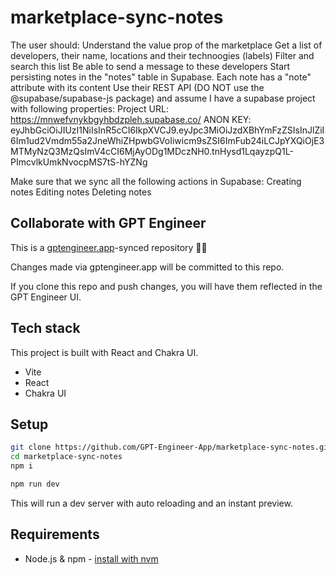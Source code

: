 # marketplace-sync-notes

The user should: 
Understand the value prop of the marketplace
Get a list of developers, their name, locations and their technoogies (labels)
Filter and search this list
Be able to send a message to these developers
Start persisting notes in the "notes" table in Supabase. Each note has a "note" attribute with its content
Use their REST API (DO NOT use the @supabase/supabase-js package) and 
assume I have a supabase project with following properties: 
Project URL: https://mnwefvnykbgyhbdzpleh.supabase.co/
ANON KEY: eyJhbGciOiJIUzI1NiIsInR5cCI6IkpXVCJ9.eyJpc3MiOiJzdXBhYmFzZSIsInJlZiI6Im1ud2Vmdm55a2JneWhiZHpwbGVoIiwicm9sZSI6ImFub24iLCJpYXQiOjE3MTMyNzQ3MzQsImV4cCI6MjAyODg1MDczNH0.tnHysd1LqayzpQ1L-PImcvlkUmkNvocpMS7tS-hYZNg

Make sure that we sync all the following actions in Supabase:
Creating notes
Editing notes
Deleting notes

## Collaborate with GPT Engineer

This is a [gptengineer.app](https://gptengineer.app)-synced repository 🌟🤖

Changes made via gptengineer.app will be committed to this repo.

If you clone this repo and push changes, you will have them reflected in the GPT Engineer UI.

## Tech stack

This project is built with React and Chakra UI.

- Vite
- React
- Chakra UI

## Setup

```sh
git clone https://github.com/GPT-Engineer-App/marketplace-sync-notes.git
cd marketplace-sync-notes
npm i
```

```sh
npm run dev
```

This will run a dev server with auto reloading and an instant preview.

## Requirements

- Node.js & npm - [install with nvm](https://github.com/nvm-sh/nvm#installing-and-updating)
